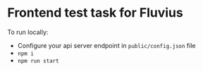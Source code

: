 # Frontend test task for Fluvius

To run locally:
- Configure your api server endpoint in `public/config.json` file
- `npm i`
- `npm run start`
